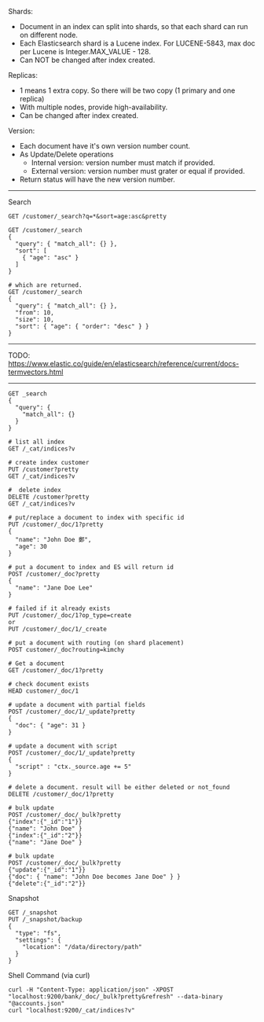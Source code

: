 Shards:
* Document in an index can split into shards, so that each shard can run on different node.
* Each Elasticsearch shard is a Lucene index. For LUCENE-5843, max doc per Lucene is Integer.MAX_VALUE - 128.
* Can NOT be changed after index created.

Replicas:
* 1 means 1 extra copy. So there will be two copy (1 primary and one replica)
* With multiple nodes, provide high-availability.
* Can be changed after index created.

Version:
* Each document have it's own version number count.
* As Update/Delete operations
  * Internal version: version number must match if provided.
  * External version: version number must grater or equal if provided.
* Return status will have the new version number.

-------

Search
```
GET /customer/_search?q=*&sort=age:asc&pretty

GET /customer/_search
{
  "query": { "match_all": {} },
  "sort": [
    { "age": "asc" }
  ]
}

# which are returned.
GET /customer/_search
{
  "query": { "match_all": {} },
  "from": 10,
  "size": 10,
  "sort": { "age": { "order": "desc" } }
}
```
-------

TODO: https://www.elastic.co/guide/en/elasticsearch/reference/current/docs-termvectors.html

------

```
GET _search
{
  "query": {
    "match_all": {}
  }
}

# list all index
GET /_cat/indices?v

# create index customer
PUT /customer?pretty
GET /_cat/indices?v

#  delete index
DELETE /customer?pretty
GET /_cat/indices?v

# put/replace a document to index with specific id
PUT /customer/_doc/1?pretty
{
  "name": "John Doe 鄭",
  "age": 30
}

# put a document to index and ES will return id
POST /customer/_doc?pretty
{
  "name": "Jane Doe Lee"
}

# failed if it already exists
PUT /customer/_doc/1?op_type=create
or
PUT /customer/_doc/1/_create

# put a document with routing (on shard placement)
POST customer/_doc?routing=kimchy

# Get a document
GET /customer/_doc/1?pretty

# check document exists
HEAD customer/_doc/1

# update a document with partial fields
POST /customer/_doc/1/_update?pretty
{
  "doc": { "age": 31 }
}

# update a document with script
POST /customer/_doc/1/_update?pretty
{
  "script" : "ctx._source.age += 5"
}

# delete a document. result will be either deleted or not_found
DELETE /customer/_doc/1?pretty

# bulk update
POST /customer/_doc/_bulk?pretty
{"index":{"_id":"1"}}
{"name": "John Doe" }
{"index":{"_id":"2"}}
{"name": "Jane Doe" }

# bulk update
POST /customer/_doc/_bulk?pretty
{"update":{"_id":"1"}}
{"doc": { "name": "John Doe becomes Jane Doe" } }
{"delete":{"_id":"2"}}
```

Snapshot
```
GET /_snapshot
PUT /_snapshot/backup
{
  "type": "fs",
  "settings": {
    "location": "/data/directory/path"
  }
}
```

Shell Command (via curl)
```
curl -H "Content-Type: application/json" -XPOST "localhost:9200/bank/_doc/_bulk?pretty&refresh" --data-binary "@accounts.json"
curl "localhost:9200/_cat/indices?v"
```